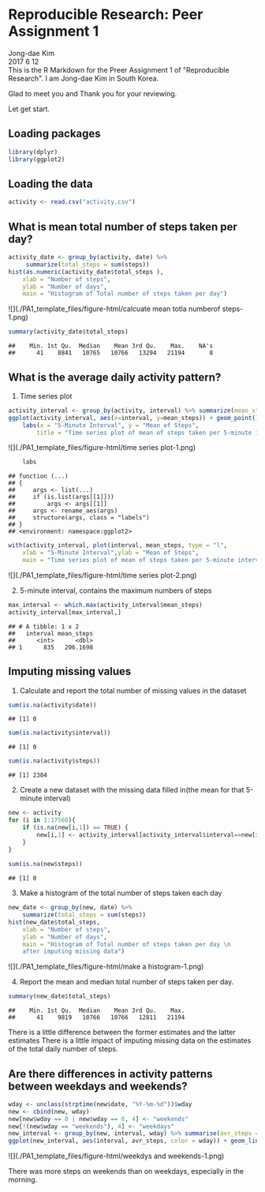 # Reproducible Research: Peer Assignment 1
Jong-dae Kim  
2017 6 12   
This is the R Markdown for the Preer Assignment 1 of "Reproducible Research".
I am Jong-dae Kim in South Korea.

Glad to meet you and Thank you for your reviewing.

Let get start.





## Loading packages

```r
library(dplyr)
library(ggplot2)
```



## Loading the data

```r
activity <- read.csv("activity.csv")
```



## What is mean total number of steps taken per day?

```r
activity_date <- group_by(activity, date) %>%
     summarize(total_steps = sum(steps))
hist(as.numeric(activity_date$total_steps ),
    xlab = "Number of steps",
    ylab = "Number of days",
    main = "Histogram of Total number of steps taken per day")
```

![](./PA1_template_files/figure-html/calcuate mean totla numberof steps-1.png)<!-- -->




```r
summary(activity_date$total_steps)
```

```
##    Min. 1st Qu.  Median    Mean 3rd Qu.    Max.    NA's 
##      41    8841   10765   10766   13294   21194       8
```




## What is the average daily activity pattern?
1. Time series plot

```r
activity_interval <- group_by(activity, interval) %>% summarize(mean_steps = mean(steps, na.rm=TRUE))
ggplot(activity_interval, aes(x=interval, y=mean_steps)) + geom_point() +
    labs(x = "5-Minute Interval", y = "Mean of Steps", 
        title = "Time series plot of mean of steps taken per 5-minute interval")
```

![](./PA1_template_files/figure-html/time series plot-1.png)<!-- -->

```r
    labs
```

```
## function (...) 
## {
##     args <- list(...)
##     if (is.list(args[[1]])) 
##         args <- args[[1]]
##     args <- rename_aes(args)
##     structure(args, class = "labels")
## }
## <environment: namespace:ggplot2>
```

```r
with(activity_interval, plot(interval, mean_steps, type = "l", 
    xlab = "5-Minute Interval",ylab = "Mean of Steps",
    main = "Time series plot of mean of steps taken per 5-minute interval") )
```

![](./PA1_template_files/figure-html/time series plot-2.png)<!-- -->





2. 5-minute interval, contains the maximum numbers of steps

```r
max_interval <- which.max(activity_interval$mean_steps)
activity_interval[max_interval,]
```

```
## # A tibble: 1 x 2
##   interval mean_steps
##      <int>      <dbl>
## 1      835   206.1698
```




## Imputing missing values

1. Calculate and report the total number of missing values in the dataset 

```r
sum(is.na(activity$date))
```

```
## [1] 0
```

```r
sum(is.na(activity$interval))
```

```
## [1] 0
```

```r
sum(is.na(activity$steps))
```

```
## [1] 2304
```

2. Create a new dataset with the missing data filled in(the mean for that 5-minute interval)

```r
new <- activity
for (i in 1:17568){
    if (is.na(new[i,1]) == TRUE) {
        new[i,1] <- activity_interval[activity_interval$interval==new[i,3], 2]
    }
}
   
sum(is.na(new$steps))
```

```
## [1] 0
```

3. Make a histogram of the total number of steps taken each day 


```r
new_date <- group_by(new, date) %>%
    summarize(total_steps = sum(steps))
hist(new_date$total_steps,     
    xlab = "Number of steps",
    ylab = "Number of days",
    main = "Histogram of Total number of steps taken per day \n 
    after imputing missing data")
```

![](./PA1_template_files/figure-html/make a histogram-1.png)<!-- -->




4. Report the mean and median total number of steps taken per day. 

```r
summary(new_date$total_steps)
```

```
##    Min. 1st Qu.  Median    Mean 3rd Qu.    Max. 
##      41    9819   10766   10766   12811   21194
```

There is a little difference between the former estimates and the latter estimates
There is a little impact of imputing missing data on the estimates of the total daily number of steps.

## Are there differences in activity patterns between weekdays and weekends?


```r
wday <- unclass(strptime(new$date, "%Y-%m-%d"))$wday
new <- cbind(new, wday)
new[new$wday == 0 | new$wday == 6, 4] <- "weekends"
new[!(new$wday == "weekends"), 4] <- "weekdays"
new_interval <- group_by(new, interval, wday) %>% summarise(avr_steps = sum(steps))
ggplot(new_interval, aes(interval, avr_steps, color = wday)) + geom_line() 
```

![](./PA1_template_files/figure-html/weekdys and weekends-1.png)<!-- -->





There was more steps on weekends than on weekdays, especially in the morning.







